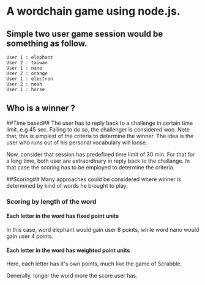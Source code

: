 A wordchain game using node.js.
==============================

Simple two user game session would be something as follow.
----------------------------------------------------------

	User 1 : elephant
	User 2 : taiwan
	User 1 : nano
	User 2 : orange 
	User 1 : electron
	User 2 : noah
	User 1 : horse

Who is a winner ?
-----------------

##Time based##
The user has to reply back to a challenge in certain time limit. e.g 45 sec. Failing to do so, the challenger is considered won.
Note that, this is simplest of the criteria to determine the winner. The idea is the user who runs out of his personal vocabulary will loose.

Now, consider that session has predefined time limit of 30 min. For that for a long time, both user are extraordinary in reply back to the challange. In that case the scoring has to be employed to determine the criteria.

##Scoring##
Many approaches could be considered where winner is determined by kind of words he brought to play.
### Scoring by length of the word ###
#### Each letter in the word has fixed point units ####
In this case, word elephant would gain user 8 points, while word nano would gain user 4 points.	
#### Each letter in the word has weighted point units ####
Here, each letter has it's own points, much like the game of Scrabble.
	


Generally, longer the word more the score user has. 







